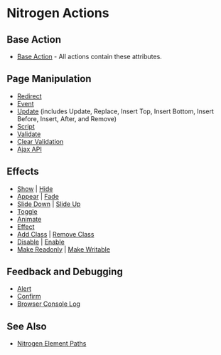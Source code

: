 
# Nitrogen Actions

## Base Action
 *  [Base Action](base.html) - All actions contain these attributes.

## Page Manipulation
 *  [Redirect](redirect.html)
 *  [Event](event.html)
 *  [Update](update.html) (includes Update, Replace, Insert Top,
    Insert Bottom, Insert Before, Insert, After, and Remove)
 *  [Script](script.html)
 *  [Validate](validate.html)
 *  [Clear Validation](clear_validation.html)
 *  [Ajax API](api.html)

## Effects
 *  [Show](show.html) | [Hide](hide.html)
 *  [Appear](appear.html) | [Fade](fade.html)
 *  [Slide Down](slide_down.html) | [Slide Up](slide_up.html)
 *  [Toggle](toggle.html)
 *  [Animate](animate.html)
 *  [Effect](effect.html)
 *  [Add Class](add_class.html) | [Remove Class](remove_class.html)
 *  [Disable](disable.html) | [Enable](enable.html)
 *  [Make Readonly](make_readonly.html) | [Make Writable](make_writable.html)

## Feedback and Debugging
 *  [Alert](alert.html)
 *  [Confirm](confirm.html)
 *  [Browser Console Log](console_log.html)

## See Also
 *  [Nitrogen Element Paths](paths.html)
